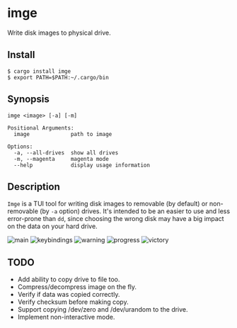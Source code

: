 # imge

Write disk images to physical drive.

## Install

```
$ cargo install imge
$ export PATH=$PATH:~/.cargo/bin
```

## Synopsis

```
imge <image> [-a] [-m]

Positional Arguments:
  image             path to image

Options:
  -a, --all-drives  show all drives
  -m, --magenta     magenta mode
  --help            display usage information
```

## Description

`Imge` is a TUI tool for writing disk images to removable (by default) or non-removable (by `-a` option) drives. It's intended to be an easier to use and less error-prone than `dd`, since choosing the wrong disk may have a big impact on the data on your hard drive.

![main](https://raw.githubusercontent.com/gblach/imge/5350e5d/screenshots/1-main.avif)
![keybindings](https://raw.githubusercontent.com/gblach/imge/5350e5d/screenshots/2-keybindings.avif)
![warning](https://raw.githubusercontent.com/gblach/imge/5350e5d/screenshots/3-warning.avif)
![progress](https://raw.githubusercontent.com/gblach/imge/5350e5d/screenshots/4-progress.avif)
![victory](https://raw.githubusercontent.com/gblach/imge/5350e5d/screenshots/5-victory.avif)

## TODO

- Add ability to copy drive to file too.
- Compress/decompress image on the fly.
- Verify if data was copied correctly.
- Verify checksum before making copy.
- Support copying /dev/zero and /dev/urandom to the drive.
- Implement non-interactive mode.
